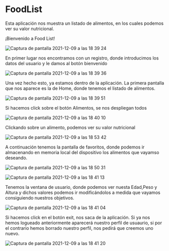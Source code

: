 # FoodList
Esta aplicación nos muestra un listado de alimentos, en los cuales podemos ver su valor nutricional.

¡Bienvenido a Food List!

![Captura de pantalla 2021-12-09 a las 18 39 24](https://user-images.githubusercontent.com/72436145/145448716-06ab86db-26f9-448e-9633-3485b1a4c1d0.png)

En primer lugar nos encontramos con un registro, donde introducimos los datos del usuario y le damos al botón bienvenido

![Captura de pantalla 2021-12-09 a las 18 39 36](https://user-images.githubusercontent.com/72436145/145448753-76fc7cbd-40d5-43b1-b521-9bd5818df2f9.png)

Una vez hecho esto, ya estamos dentro de la aplicación. La primera pantalla que nos aparece es la de Home, donde tenemos el listado de alimentos.

![Captura de pantalla 2021-12-09 a las 18 39 51](https://user-images.githubusercontent.com/72436145/145448773-013e167c-6d0e-42f1-a1f7-fab0171f7f5c.png)

Si hacemos click sobre el botón Alimentos, se nos despliegan todos

![Captura de pantalla 2021-12-09 a las 18 40 10](https://user-images.githubusercontent.com/72436145/145449056-70812836-0b5d-492a-942d-c25a19eeb220.png)

Clickando sobre un alimento, podemos ver su valor nutricional

![Captura de pantalla 2021-12-09 a las 18 53 42](https://user-images.githubusercontent.com/72436145/145449756-3f1459b9-71fb-49a4-9bd9-c90042b8afff.png)

A continuación tenemos la pantalla de favoritos, donde podemos ir almacenando en memoria local del dispositivo los alimentos que vayamso deseando.

![Captura de pantalla 2021-12-09 a las 18 50 31](https://user-images.githubusercontent.com/72436145/145449286-e0a33678-6703-45bd-905c-c4f476fd16bf.png)

![Captura de pantalla 2021-12-09 a las 18 41 13](https://user-images.githubusercontent.com/72436145/145448870-1a5e3c67-ce74-4b43-b35f-09f782de2506.png)

Tenemos la ventana de usuario, donde podemos ver nuesta Edad,Peso y Altura y dichos valores podemos ir modificándolos a medida que vayamos consiguiendo nuestros objetivos.

![Captura de pantalla 2021-12-09 a las 18 41 04](https://user-images.githubusercontent.com/72436145/145448862-ff0c9b5d-559b-4800-93c0-9761845045fc.png)

Si hacemos click en el botón exit, nos saca de la aplicación. Si ya nos hemos logueado anteriormente aparecerá nuestro perfil de usuaurio, si por el contrario hemos borrado nuestro perfil, nos pedirá que creemos uno nuevo.

![Captura de pantalla 2021-12-09 a las 18 41 20](https://user-images.githubusercontent.com/72436145/145448612-74c5afb9-db59-45b3-ab73-fe6528255065.png)
